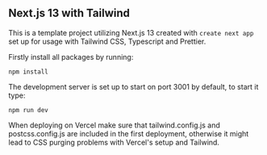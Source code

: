 ## Next.js 13 with Tailwind

This is a template project utilizing Next.js 13 created with ``create next app`` set up for usage with Tailwind CSS, Typescript and Prettier.

Firstly install all packages by running:
```shell
npm install
```

The development server is set up to start on port 3001 by default, to start it type:
```shell
npm run dev
```

When deploying on Vercel make sure that tailwind.config.js and postcss.config.js are included in the first deployment, otherwise it might lead to CSS purging problems with Vercel's setup and Tailwind.